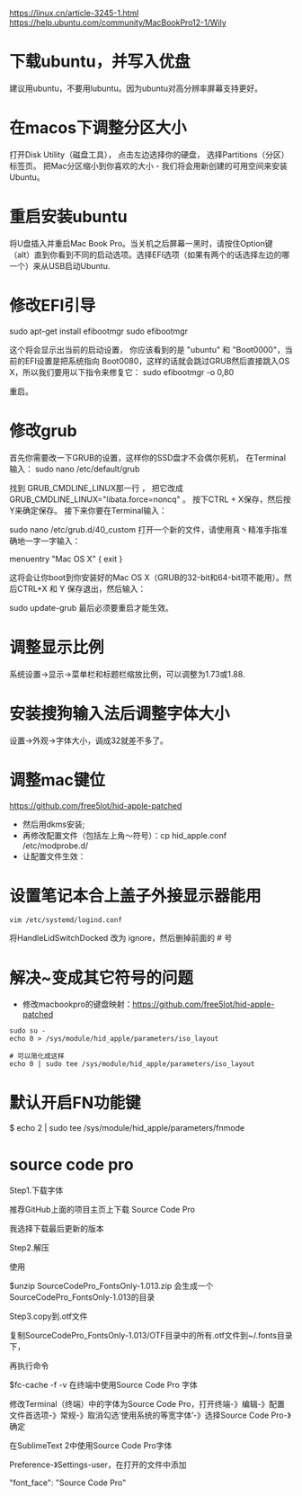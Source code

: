 https://linux.cn/article-3245-1.html
https://help.ubuntu.com/community/MacBookPro12-1/Wily

# 下载ubuntu，并写入优盘

建议用ubuntu，不要用lubuntu。因为ubuntu对高分辨率屏幕支持更好。

# 在macos下调整分区大小

 打开Disk Utility（磁盘工具）， 点击左边选择你的硬盘， 选择Partitions（分区）标签页。 把Mac分区缩小到你喜欢的大小 - 我们将会用新创建的可用空间来安装Ubuntu。

# 重启安装ubuntu

将U盘插入并重启Mac Book Pro。当关机之后屏幕一黑时，请按住Option键（alt）直到你看到不同的启动选项。选择EFI选项（如果有两个的话选择左边的哪一个）来从USB启动Ubuntu.

# 修改EFI引导

sudo apt-get install efibootmgr
sudo efibootmgr

这个将会显示出当前的启动设置， 你应该看到的是 "ubuntu" 和 "Boot0000"，当前的EFI设置是把系统指向 Boot0080，这样的话就会跳过GRUB然后直接跳入OS X，所以我们要用以下指令来修复它：
sudo efibootmgr -o 0,80

重启。

# 修改grub

首先你需要改一下GRUB的设置，这样你的SSD盘才不会偶尔死机， 在Terminal输入：
sudo nano /etc/default/grub

找到 GRUB_CMDLINE_LINUX那一行 ， 把它改成 GRUB_CMDLINE_LINUX="libata.force=noncq" 。 按下CTRL + X保存，然后按Y来确定保存。 接下来你要在Terminal输入：

sudo nano /etc/grub.d/40_custom
打开一个新的文件，请使用真丶精准手指准确地一字一字输入：

menuentry "Mac OS X" {
exit
}

这将会让你boot到你安装好的Mac OS X（GRUB的32-bit和64-bit项不能用）。然后CTRL+X 和 Y 保存退出，然后输入：

sudo update-grub
最后必须要重启才能生效。

# 调整显示比例

系统设置->显示->菜单栏和标题栏缩放比例，可以调整为1.73或1.88.

# 安装搜狗输入法后调整字体大小

设置->外观->字体大小，调成32就差不多了。

# 调整mac键位

https://github.com/free5lot/hid-apple-patched

* 然后用dkms安装;
* 再修改配置文件（包括左上角～符号）：cp hid_apple.conf /etc/modprobe.d/
* 让配置文件生效：

# 设置笔记本合上盖子外接显示器能用

    vim /etc/systemd/logind.conf

将HandleLidSwitchDocked 改为 ignore，然后删掉前面的 # 号


# 解决~变成其它符号的问题

* 修改macbookpro的键盘映射：https://github.com/free5lot/hid-apple-patched

```
sudo su -
echo 0 > /sys/module/hid_apple/parameters/iso_layout

# 可以简化成这样
echo 0 | sudo tee /sys/module/hid_apple/parameters/iso_layout
```

# 默认开启FN功能键

$ echo 2 | sudo tee /sys/module/hid_apple/parameters/fnmode

# source code pro

Step1.下载字体

推荐GitHub上面的项目主页上下载 Source Code Pro

我选择下载最后更新的版本

Step2.解压

使用

$unzip SourceCodePro_FontsOnly-1.013.zip
会生成一个SourceCodePro_FontsOnly-1.013的目录

Step3.copy到.otf文件

复制SourceCodePro_FontsOnly-1.013/OTF目录中的所有.otf文件到~/.fonts目录下，

再执行命令

$fc-cache -f -v
在终端中使用Source Code Pro 字体

修改Terminal（终端）中的字体为Source Code Pro，打开终端-》编辑-》配置文件首选项-》常规-》取消勾选’使用系统的等宽字体’-》选择Source Code Pro-》确定

在SublimeText 2中使用Source Code Pro字体

Preference-》Settings-user，在打开的文件中添加

"font_face": "Source Code Pro"


